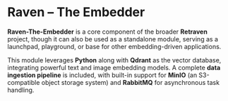# Raven – The Embedder

**Raven-The-Embedder** is a core component of the broader **Retraven** project, though it can also be used as a standalone module, serving as a launchpad, playground, or base for other embedding-driven applications.

This module leverages **Python** along with **Qdrant** as the vector database, integrating powerful text and image embedding models. A complete **data ingestion pipeline** is included, with built-in support for **MinIO** (an S3-compatible object storage system) and **RabbitMQ** for asynchronous task handling.
